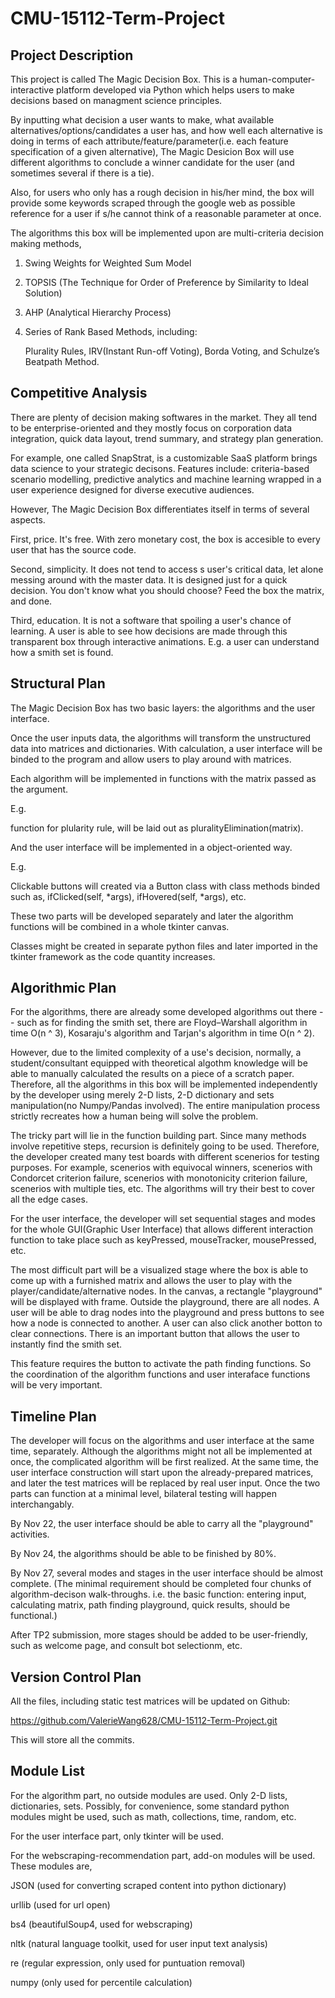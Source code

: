 # CMU-15112-Term-Project

## Project Description

This project is called The Magic Decision Box. This is a human-computer-interactive platform developed via Python which helps users to make decisions based on managment science principles.

By inputting what decision a user wants to make, what available alternatives/options/candidates a user has, and how well each alternative is doing in terms of each attribute/feature/parameter(i.e. each feature specification of a given alternative), The Magic Desicion Box will use different algorithms to conclude a winner candidate for the user (and sometimes several if there is a tie).

Also, for users who only has a rough decision in his/her mind, the box will provide some keywords scraped through the google web as possible reference for a user if s/he cannot think of a reasonable parameter at once.


The algorithms this box will be implemented upon are multi-criteria decision making methods, 

1. Swing Weights for Weighted Sum Model

2. TOPSIS (The Technique for Order of Preference by Similarity to Ideal Solution)

3. AHP (Analytical Hierarchy Process)

4. Series of Rank Based Methods, including: 

    Plurality Rules, IRV(Instant Run-off Voting), Borda Voting, and Schulze’s Beatpath Method.

## Competitive Analysis

There are plenty of decision making softwares in the market. They all tend to be enterprise-oriented and they mostly focus on corporation data integration, quick data layout, trend summary, and strategy plan generation.

For example, one called SnapStrat, is a customizable SaaS platform brings data science to your strategic decisons. Features include: criteria-based scenario modelling, predictive analytics and machine learning wrapped in a user experience designed for diverse executive audiences.

However, The Magic Decision Box differentiates itself in terms of several aspects.

First, price. It's free. With zero monetary cost, the box is accesible to every user that has the source code.

Second, simplicity. It does not tend to access s user's critical data, let alone messing around with the master data. It is designed just for a quick decision. You don't know what you should choose? Feed the box the matrix, and done.

Third, education. It is not a software that spoiling a user's chance of learning. A user is able to see how decisions are made through this transparent box through interactive animations. E.g. a user can understand how a smith set is found.


## Structural Plan

The Magic Decision Box has two basic layers: the algorithms and the user interface.

Once the user inputs data, the algorithms will transform the unstructured data into matrices and dictionaries. With calculation, a user interface will be binded to the program and allow users to play around with matrices.

Each algorithm will be implemented in functions with the matrix passed as the argument. 

E.g. 

function for plularity rule, will be laid out as pluralityElimination(matrix).

And the user interface will be implemented in a object-oriented way. 

E.g.

Clickable buttons will created via a Button class with class methods binded such as, ifClicked(self, *args), ifHovered(self, *args), etc.


These two parts will be developed separately and later the algorithm functions will be combined in a whole tkinter canvas.

Classes might be created in separate python files and later imported in the tkinter framework as the code quantity increases.


## Algorithmic Plan

For the algorithms, there are already some developed algorithms out there -- such as for finding the smith set, there are  Floyd–Warshall algorithm in time O(n ^ 3), Kosaraju's algorithm and Tarjan's algorithm in time O(n ^ 2).

However, due to the limited complexity of a use's decision, normally, a student/consultant equipped with theoretical algothm knowledge will be able to manually calculated the results on a piece of a scratch paper. Therefore, all the algorithms in this box will be implemented independently by the developer using merely 2-D lists, 2-D dictionary and sets manipulation(no Numpy/Pandas involved). The entire manipulation process strictly recreates how a human being will solve the problem.

The tricky part will lie in the function building part. Since many methods involve repetitive steps, recursion is definitely going to be used. Therefore, the developer created many test boards with different scenerios for testing purposes. For example, scenerios with equivocal winners, scenerios with Condorcet criterion failure, scenerios with monotonicity criterion failure, scenerios with multiple ties, etc. The algorithms will try their best to cover all the edge cases. 

For the user interface, the developer will set sequential stages and modes for the whole GUI(Graphic User Interface) that allows different interaction function to take place such as keyPressed, mouseTracker, mousePressed, etc.

The most difficult part will be a visualized stage where the box is able to come up with a furnished matrix and allows the user to play with the player/candidate/alternative nodes. In the canvas, a rectangle "playground" will be displayed with frame. Outside the playground, there are all nodes. A user will be able to drag nodes into the playground and press buttons to see how a node is connected to another. A user can also click another botton to clear connections. There is an important button that allows the user to instantly find the smith set.

This feature requires the button to activate the path finding functions. So the coordination of the algorithm functions and user interaface functions will be very important.

## Timeline Plan

The developer will focus on the algorithms and user interface at the same time, separately. Although the algorithms might not all be implemented at once, the complicated algorithm will be first realized. At the same time, the user interface construction will start upon the already-prepared matrices, and later the test matrices will be replaced by real user input. Once the two parts can function at a minimal level, bilateral testing will happen interchangably.


By Nov 22, the user interface should be able to carry all the "playground" activities.

By Nov 24, the algorithms should be able to be finished by 80%.

By Nov 27, several modes and stages in the user interface should be almost complete. (The minimal requirement should be completed four chunks of algorithm-decison walk-throughs. i.e. the basic function: entering input, calculating matrix, path finding playground, quick results, should be functional.)

After TP2 submission, more stages should be added to be user-friendly, such as welcome page, and consult bot selectionm, etc.

## Version Control Plan

All the files, including static test matrices will be updated on Github: 

https://github.com/ValerieWang628/CMU-15112-Term-Project.git

This will store all the commits.

## Module List

For the algorithm part, no outside modules are used. Only 2-D lists, dictionaries, sets. Possibly, for convenience, some standard python modules might be used, such as math, collections, time, random, etc.

For the user interface part, only tkinter will be used.

For the webscraping-recommendation part, add-on modules will be used. These modules are,

JSON (used for converting scraped content into python dictionary)

urllib (used for url open)

bs4 (beautifulSoup4, used for webscraping)

nltk (natural language toolkit, used for user input text analysis)

re (regular expression, only used for puntuation removal)

numpy (only used for percentile calculation)


